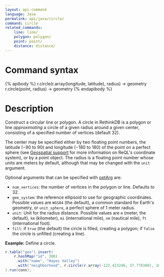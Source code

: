 ```yaml
---
layout: api-command
language: Java
permalink: api/java/circle/
command: circle
related_commands:
    line: line/
    polygon: polygon/
    point: point/
    distance: distance/
---
```

# Command syntax #

{% apibody %}
r.circle(r.array(longitude, latitude), radius) &rarr; geometry
r.circle(point, radius) &rarr; geometry
{% endapibody %}

# Description #

Construct a circular line or polygon. A circle in RethinkDB is a polygon or line *approximating* a circle of a given radius around a given center, consisting of a specified number of vertices (default 32).

The center may be specified either by two floating point numbers, the latitude (&minus;90 to 90) and longitude (&minus;180 to 180) of the point on a perfect sphere (see [Geospatial support](/docs/geo-support/) for more information on ReQL's coordinate system), or by a point object. The radius is a floating point number whose units are meters by default, although that may be changed with the `unit` argument.

Optional arguments that can be specified with [optArg](/api/java/optarg) are:

* `num_vertices`: the number of vertices in the polygon or line. Defaults to 32.
* `geo_system`: the reference ellipsoid to use for geographic coordinates. Possible values are `WGS84` (the default), a common standard for Earth's geometry, or `unit_sphere`, a perfect sphere of 1 meter radius.
* `unit`: Unit for the radius distance. Possible values are `m` (meter, the default), `km` (kilometer), `mi` (international mile), `nm` (nautical mile), `ft` (international foot).
* `fill`: if `true` (the default) the circle is filled, creating a polygon; if `false` the circle is unfilled (creating a line).



__Example:__ Define a circle.

```java
r.table("geo").insert(
    r.hashMap("id", 300)
     .with("name", "Hayes Valley")
     .with("neighborhood", r.circle(r.array(-122.423246, 37.779388), 1000))
).run(conn);
```
